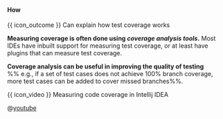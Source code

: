 <div id="title">

#### How

</div>

<span id="prereqs"></span>

<span id="outcomes">{{ icon_outcome }} Can explain how test coverage works</span>

<div id="body">

**Measuring coverage is often done using _coverage analysis tools_.** Most IDEs have inbuilt support for measuring test coverage, or at least have plugins that can measure test coverage.

**Coverage analysis can be useful in improving the quality of testing** %%&nbsp;e.g., if a set of test cases does not achieve 100% branch coverage, more test cases can be added to cover missed branches%%.

<!-- TODO: add screenshots -->

<div v-closeable alt="Test Coverage in Intellij" class="non-printable">

{{ icon_video }} Measuring code coverage in Intellij IDEA

@[youtube](yNYzZvyA2ik)

</div>

</div>

<div id="extras">
</div>
